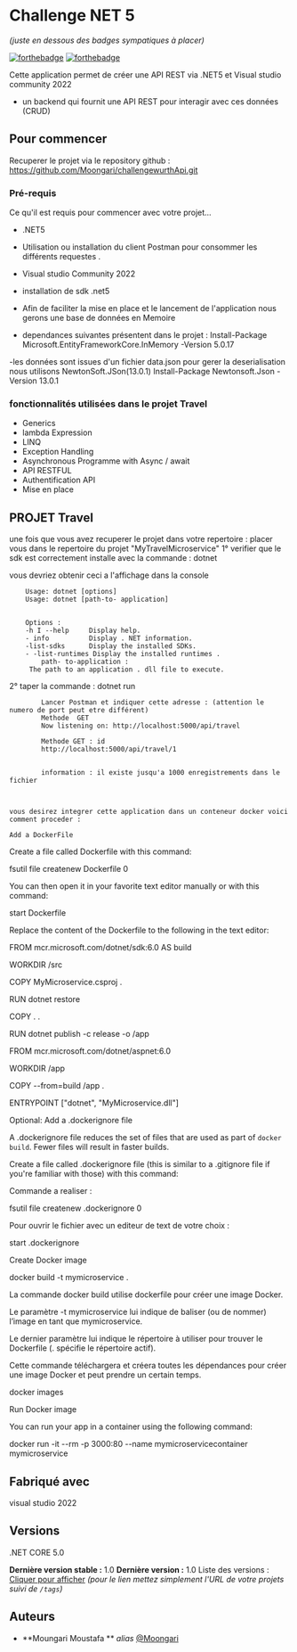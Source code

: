 # Challenge NET 5
_(juste en dessous des badges sympatiques à placer)_

[![forthebadge](http://forthebadge.com/images/badges/built-with-love.svg)](http://forthebadge.com)  [![forthebadge](http://forthebadge.com/images/badges/powered-by-electricity.svg)](http://forthebadge.com)

Cette application permet de créer une API REST via .NET5 et Visual studio community 2022
- un backend qui fournit une API REST pour interagir avec ces données (CRUD)
## Pour commencer

Recuperer le projet via le repository github : https://github.com/Moongari/challengewurthApi.git



### Pré-requis

Ce qu'il est requis pour commencer avec votre projet...

- .NET5
- Utilisation ou installation  du client Postman pour consommer les différents requestes .

- Visual studio Community 2022
- installation de sdk .net5
- Afin de faciliter la mise en place et le lancement de l'application nous gerons une base de données en Memoire

- dependances suivantes présentent dans le projet  :
	Install-Package Microsoft.EntityFrameworkCore.InMemory -Version 5.0.17

-les données sont issues d'un fichier data.json pour gerer la deserialisation nous utilisons NewtonSoft.JSon(13.0.1)
		Install-Package Newtonsoft.Json -Version 13.0.1
		
	


### fonctionnalités utilisées dans le projet Travel

- Generics
- lambda Expression
- LINQ
- Exception Handling
- Asynchronous Programme with Async / await
- API RESTFUL
- Authentification API
- Mise en place 

## PROJET Travel
 
 une fois que vous avez recuperer le projet dans votre repertoire :
 placer vous dans le repertoire du projet "MyTravelMicroservice"
 1° verifier que le sdk est correctement installe avec la commande : dotnet 
 
 vous devriez obtenir ceci a l'affichage dans la console 
 
		Usage: dotnet [options] 
		Usage: dotnet [path-to- application] 


		Options : 
		-h I --help 	Display help. 
		- info 			Display . NET information. 
		-list-sdks  	Display the installed SDKs.
		- -list-runtimes Display the installed runtimes . 
			path- to-application : 	
		 The path to an application . dll file to execute. 	

 2° taper la commande : dotnet run
			
			Lancer Postman et indiquer cette adresse : (attention le numero de port peut etre différent)
			Methode  GET 
			Now listening on: http://localhost:5000/api/travel
			
			Methode GET : id
			http://localhost:5000/api/travel/1
			
			
			information : il existe jusqu'a 1000 enregistrements dans le fichier



	vous desirez integrer cette application dans un conteneur docker voici comment proceder :
	
	Add a DockerFile 

Create a file called Dockerfile with this command: 

 

fsutil file createnew Dockerfile 0 

 

You can then open it in your favorite text editor manually or with this command: 

 

start Dockerfile 

 

Replace the content of the Dockerfile to the following in the text editor: 

 

FROM mcr.microsoft.com/dotnet/sdk:6.0 AS build 

WORKDIR /src 

COPY MyMicroservice.csproj . 

RUN dotnet restore 

COPY . . 

RUN dotnet publish -c release -o /app 

  

FROM mcr.microsoft.com/dotnet/aspnet:6.0 

WORKDIR /app 

COPY --from=build /app . 

ENTRYPOINT ["dotnet", "MyMicroservice.dll"] 

 

 

Optional: Add a .dockerignore file 

A .dockerignore file reduces the set of files that are used as part of `docker build`. Fewer files will result in faster builds. 

Create a file called .dockerignore file (this is similar to a .gitignore file if you're familiar with those) with this command: 

 

Commande a realiser : 

fsutil file createnew .dockerignore 0 

 

Pour ouvrir le fichier avec un editeur de text de votre choix : 

start .dockerignore 

 

Create Docker image 

 

docker build -t mymicroservice . 

 

 

La commande docker build utilise dockerfile pour créer une image Docker. 

Le paramètre -t mymicroservice lui indique de baliser (ou de nommer) l’image en tant que mymicroservice. 

Le dernier paramètre lui indique le répertoire à utiliser pour trouver le Dockerfile (. spécifie le répertoire actif). 

Cette commande téléchargera et créera toutes les dépendances pour créer une image Docker et peut prendre un certain temps. 

 

 

docker images 

 

Run Docker image 

You can run your app in a container using the following command: 

 

docker run -it --rm -p 3000:80 --name mymicroservicecontainer mymicroservice 


## Fabriqué avec
 visual studio 2022


## Versions
.NET CORE 5.0


**Dernière version stable :** 1.0
**Dernière version :** 1.0
Liste des versions : [Cliquer pour afficher](https://github.com/your/project-name/tags)
_(pour le lien mettez simplement l'URL de votre projets suivi de ``/tags``)_

## Auteurs

* **Moungari Moustafa ** _alias_ [@Moongari](https://github.com/Moongari)





